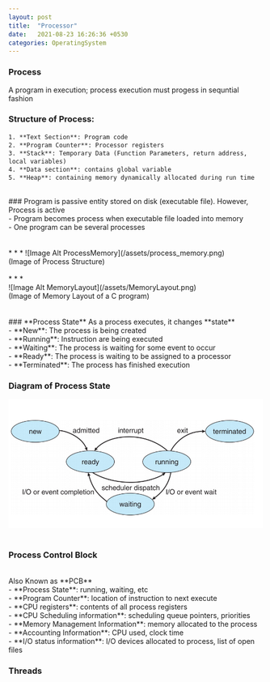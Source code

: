 ```yaml
---
layout: post
title:  "Processor"
date:   2021-08-23 16:26:36 +0530
categories: OperatingSystem
---
```


### **Process** <br/>
 A program in execution;  process execution must progess in sequntial fashion 

### **Structure of Process**: <br/>
	1. **Text Section**: Program code 
	2. **Program Counter**: Processor registers 
	3. **Stack**: Temporary Data (Function Parameters, return address, local variables)
	4. **Data section**: contains global variable 
	5. **Heap**: containing memory dynamically allocated during run time


<br/>
### Program is passive entity stored on disk (executable file). However, Process is active <br/>
	- Program becomes process when executable file loaded into memory <br/>
	- One program can be several processes <br/>

<br/>
<br/>
* * *
![Image Alt ProcessMemory](/assets/process_memory.png) <br/>
(Image of Process Structure) <br/>
<br/>
* * *
<br/>
![Image Alt MemoryLayout](/assets/MemoryLayout.png) <br/>
(Image of Memory Layout of a C program) <br/>
<br/>
<br/>
### **Process State** As a process executes, it changes **state** <br/>
	- **New**: The process is being created <br/>
	- **Running**: Instruction are being executed <br/>
	- **Waiting**: The process is waiting for some event to occur <br/>
	- **Ready**: The process is waiting to be assigned to a processor <br/>
	- **Terminated**: The process has finished execution 

### **Diagram of Process State** <br/>
![Image Alt MemoryLayout](/assets/process_state.png) <br/>
<br/>

### **Process Control Block** <br/>
<br/>
Also Known as **PCB** <br/>
	- **Process State**: running, waiting, etc <br/>
	- **Program Counter**: location of instruction to next execute <br/>
	- **CPU registers**: contents of all process registers <br/>
	- **CPU Scheduling information**: scheduling queue pointers, priorities <br/>
	- **Memory Management Information**: memory allocated to the process <br/>
	- **Accounting Information**: CPU used, clock time <br/>
	- **I/O status information**: I/O devices allocated to process, list of open files <br/>

### **Threads** <br/>
<br/>

<!-- 
프로세스란? <br/>
	- 실행중에 있는 프로그램을 얘기한다. <br/>

프로세스의 구조 <br/>
	-**텍스트 섹션**: 프로그램을 실행시키는 실행파일 내의 명령어 <br/>
	-**프로그램 카운터**: 프로세서의 레지스터 <br/>
	-**스택**: 지역변수, 함수 호출시 전달되는 파라미터를 위한 메모리 영역 <br/>
	-**데이터 섹션**: 전역변수나, static 변수의 할당 <br/>
	-**힙**: 동적할당을 위한 메모리 영역 <br/>

프로그램은 디스크의 저장된 수동적인 객체, 프로세스는 활동적인 객체를 의미 <br/>
	- 해당 프로그램의 실행파일이 메모리로 로드가 되면 프로그램은 프로세스가 된다<br/>
	- 하나의 프로그램이 여러개의 프로세스가 될 수 있음<br/>

-->



<!-- ---
Lorem ipsum dolor sit amet, consectetur adipisicing elit, sed do eiusmod tempor incididunt ut labore et dolore magna aliqua. Ut enim ad minim veniam, quis nostrud exercitation ullamco laboris nisi ut aliquip ex ea commodo consequat. Duis aute irure dolor in reprehenderit in voluptate velit esse

```javascript
const Razorpay = require('razorpay');

let rzp = Razorpay({
	key_id: 'KEY_ID',
	secret: 'name'
});

// capture request
rzp.capture(payment_id, cost)
	.then(function (data) {
		return 2;
	})
```

Check out the [Jekyll docs][jekyll-docs] for more info on how to get the most out of Jekyll. File all bugs/feature requests at [Jekyll’s GitHub repo][jekyll-gh]. If you have questions, you can ask them on [Jekyll Talk][jekyll-talk].

[jekyll-docs]: https://jekyllrb.com/docs/home
[jekyll-gh]:   https://github.com/jekyll/jekyll
[jekyll-talk]: https://talk.jekyllrb.com/ -->
